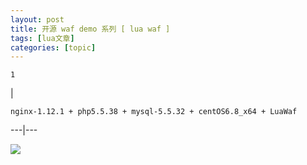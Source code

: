 ```yaml
---
layout: post
title: 开源 waf demo 系列 [ lua waf ] 
tags: [lua文章]
categories: [topic]
---
```


    1  
    

|

    
    
    nginx-1.12.1 + php5.5.38 + mysql-5.5.32 + centOS6.8_x64 + LuaWaf  
      
  
---|---  
  
![](https://ptriker.github.io//img/LuaWaf.gif)